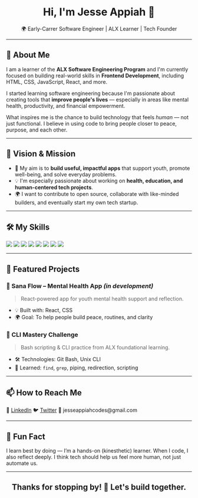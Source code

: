 <!-- GitHub Profile README Template -->

<h1 align="center">Hi, I'm Jesse Appiah 👋</h1>
<p align="center">
  🌍 Early-Carrer Software Engineer | ALX Learner | Tech Founder  
</p>

---

<h2>🚀 About Me</h2>

<p>
  I am a learner of the <strong>ALX Software Engineering Program</strong> and I'm currently focused on building real-world skills in <strong>Frontend Development</strong>, including HTML, CSS, JavaScript, React, and more.
</p>

<p>
  I started learning software engineering because I'm passionate about creating tools that <strong>improve people's lives</strong> — especially in areas like mental health, productivity, and financial empowerment.
</p>

<p>
  What inspires me is the chance to build technology that feels <em>human</em> — not just functional. I believe in using code to bring people closer to peace, purpose, and each other.
</p>

---

<h2>🎯 Vision & Mission</h2>

<ul>
  <li>🎯 My aim is to <strong>build useful, impactful apps</strong> that support youth, promote well-being, and solve everyday problems.</li>
  <li>💡 I'm especially passionate about working on <strong>health, education, and human-centered tech projects</strong>.</li>
  <li>🌍 I want to contribute to open source, collaborate with like-minded builders, and eventually start my own tech startup.</li>
</ul>

---

<h2>🛠️ My Skills</h2>

<p>
  <img src="https://img.shields.io/badge/-HTML5-E34F26?style=flat-square&logo=html5&logoColor=white"/>
  <img src="https://img.shields.io/badge/-CSS3-1572B6?style=flat-square&logo=css3"/>
  <img src="https://img.shields.io/badge/-JavaScript-F7DF1E?style=flat-square&logo=javascript&logoColor=black"/>
  <img src="https://img.shields.io/badge/-React-61DAFB?style=flat-square&logo=react"/>
  <img src="https://img.shields.io/badge/-Git-F05032?style=flat-square&logo=git&logoColor=white"/>
  <img src="https://img.shields.io/badge/-CLI-000000?style=flat-square&logo=gnu-bash&logoColor=white"/>
  <img src="https://img.shields.io/badge/-Responsive_Design-00C853?style=flat-square&logo=csswizardry"/>
  <img src="https://img.shields.io/badge/-Google_Workspace-4285F4?style=flat-square&logo=google"/>
</p>

---

<h2>📂 Featured Projects</h2>

### 🧠 Sana Flow – Mental Health App *(in development)*  
> React-powered app for youth mental health support and reflection.
- 💡 Built with: React, CSS
- 🌍 Goal: To help people build peace, routines, and clarity

### 🧪 CLI Mastery Challenge  
> Bash scripting & CLI practice from ALX foundational learning.
- 🛠️ Technologies: Git Bash, Unix CLI
- 🧠 Learned: `find`, `grep`, piping, redirection, scripting

---

<h2>📫 How to Reach Me</h2>

<p>
  🔗 <a href="https://www.linkedin.com/in/jesseappiah">LinkedIn</a>  
  🐦 <a href="https://x.com/jess95526">Twitter</a>  
  📧 jesseappiahcodes@gmail.com
</p>

---

<h2>🌟 Fun Fact</h2>

<p>I learn best by doing — I’m a hands-on (kinesthetic) learner. When I code, I also reflect deeply. I think tech should help us feel more human, not just automate us.</p>

---

<h2 align="center">Thanks for stopping by! 🙌 Let's build together.</h2>

